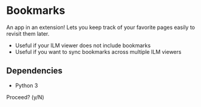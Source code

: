 # Bookmarks

An app in an extension! Lets you keep track of your favorite pages easily to revisit them later.

- Useful if your ILM viewer does not include bookmarks
- Useful if you want to sync bookmarks across multiple ILM viewers

## Dependencies

- Python 3

Proceed? (y/N) 